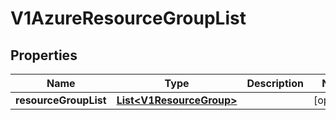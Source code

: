 # V1AzureResourceGroupList

## Properties
Name | Type | Description | Notes
------------ | ------------- | ------------- | -------------
**resourceGroupList** | [**List&lt;V1ResourceGroup&gt;**](V1ResourceGroup.md) |  |  [optional]
